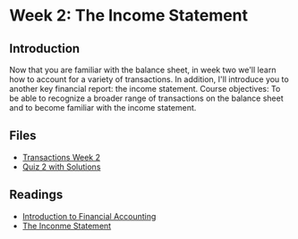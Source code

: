 # Week 2: The Income Statement
## Introduction
Now that you are familiar with the balance sheet, in week two we'll learn how to account for a variety of transactions. In addition, I'll introduce you to another key financial report: the income statement. Course objectives: To be able to recognize a broader range of transactions on the balance sheet and to become familiar with the income statement.

## Files
* [Transactions Week 2](./files/Transactions_Week2.pdf)
* [Quiz 2 with Solutions](./files/Quiz2_Solutions.pdf)

## Readings
* [Introduction to Financial Accounting](./readings/Introduction_to_Financial_Accounting.pdf)
* [The Inconme Statement](./readings/The_Income_Statement.pdf)
